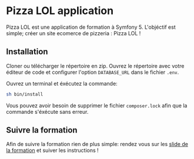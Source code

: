 # Pizza LOL application

Pizza LOL est une application de formation à Symfony 5. L'objéctif est simple;
créer un site ecomerce de pizzeria : Pizza LOL !

## Installation

Cloner ou télécharger le répertoire en zip. Ouvrez le répertoire avec votre
éditeur de code et configurer l'option `DATABASE_URL` dans le fichier `.env`.

Ouvrez un terminal et éxécutez la commande:

```bash
sh bin/install
```

Vous pouvez avoir besoin de supprimer le fichier `composer.lock` afin que
la commande s'éxécute sans erreur.

## Suivre la formation

Afin de suivre la formation rien de plus simple:
rendez vous sur les [slide de la formation](https://slides.com/davidjegat-1/sf5-training-foundation/fullscreen) et suiver les instructions !
